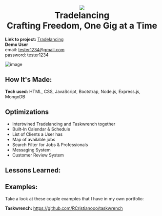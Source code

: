 <h1 align="center">
  <img src="https://github.com/RCristianooo/Tradelancing/assets/114029162/6249faa1-8533-4ac8-8ddb-3bf2246cbd6d" /><br/>
  Tradelancing <br>
  Crafting Freedom, One Gig at a Time
</h1>

**Link to project:** [Tradelancing](https://tradelancing.up.railway.app) <br>
**Demo User** <br>
email: tester1234@gmail.com <br>
password: tester1234

![image](https://github.com/RCristianooo/Tradelancing/assets/114029162/c9f55314-31f3-4bc0-a261-48b4cfdf245c)


## How It's Made:

**Tech used:** HTML, CSS, JavaScript, Bootstrap, Node.js, Express.js, MongoDB



## Optimizations
- Intertwined Tradelancing and Taskwrench together
- Built-In Calendar & Schedule
- List of Clients a User has
- Map of available jobs
- Search Filter for Jobs & Professionals
- Messaging System
- Customer Review System

## Lessons Learned:

## Examples:
Take a look at these couple examples that I have in my own portfolio:

**Taskwrench:** https://github.com/RCristianooo/taskwrench
